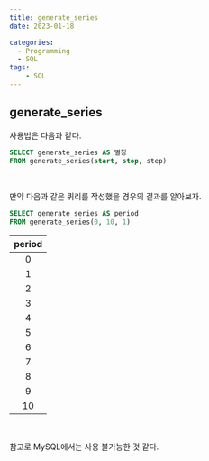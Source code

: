 ```yaml
---
title: generate_series
date: 2023-01-18

categories:
  - Programming
  - SQL
tags:
    - SQL
---
```


## generate_series
사용법은 다음과 같다.
```sql
SELECT generate_series AS 별칭
FROM generate_series(start, stop, step)
```

<br>

만약 다음과 같은 쿼리를 작성했을 경우의 결과를 알아보자.
```sql
SELECT generate_series AS period
FROM generate_series(0, 10, 1)
```
|period|
|:---:|
|0|
|1|
|2|
|3|
|4|
|5|
|6|
|7|
|8|
|9|
|10|

<br>

참고로 MySQL에서는 사용 불가능한 것 같다.
